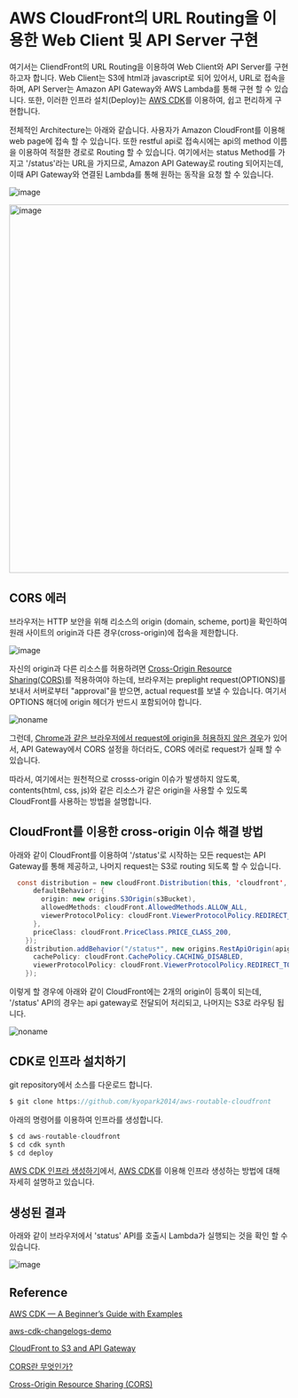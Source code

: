# AWS CloudFront의 URL Routing을 이용한 Web Client 및 API Server 구현

여기서는 CliendFront의 URL Routing을 이용하여 Web Client와 API Server를 구현하고자 합니다. Web Client는 S3에 html과 javascript로 되어 있어서, URL로 접속을 하며, API Server는 Amazon API Gateway와 AWS Lambda를 통해 구현 할 수 있습니다. 또한, 이러한 인프라 설치(Deploy)는 [AWS CDK](https://github.com/kyopark2014/technical-summary/blob/main/cdk-introduction.md)를 이용하여, 쉽고 편리하게 구현합니다. 

전체적인 Architecture는 아래와 같습니다. 사용자가 Amazon CloudFront를 이용해 web page에 접속 할 수 있습니다. 또한 restful api로 접속시에는 api의 method 이름을 이용하여 적절한 경로로 Routing 할 수 있습니다. 여기에서는 status Method를 가지고 '/status'라는 URL을 가지므로, Amazon API Gateway로 routing 되어지는데, 이때 API Gateway와 연결된 Lambda를 통해 원하는 동작을 요청 할 수 있습니다. 

![image](https://user-images.githubusercontent.com/52392004/171438110-3cb4afa1-b597-4ac9-b531-78ec62b4bd7f.png)

<img width="664" alt="image" src="https://user-images.githubusercontent.com/52392004/171968489-bc71a7ab-ec39-431c-9942-1fb935be6530.png">

## CORS 에러 

브라우저는 HTTP 보안을 위해 리소스의 origin (domain, scheme, port)을 확인하여 원래 사이트의 origin과 다른 경우(cross-origin)에 접속을 제한합니다. 

![image](https://user-images.githubusercontent.com/52392004/171963588-1fe1089a-e9fd-4222-b0a3-263dc2fe0d09.png)

자신의 origin과 다른 리소스를 허용하려면 [Cross-Origin Resource Sharing(CORS)](https://developer.mozilla.org/en-US/docs/Web/HTTP/CORS)를 적용하여야 하는데, 브라우저는 preplight request(OPTIONS)를 보내서 서버로부터 "approval"을 받으면, actual request를 보낼 수 있습니다. 여기서 OPTIONS 해더에 origin 헤더가 반드시 포함되어야 합니다.

![noname](https://user-images.githubusercontent.com/52392004/171965277-c06888c4-efd4-48af-b3cd-9038293922ee.png)


그런데, [Chrome과 같은 브라우저에서 request에 origin을 허용하지 않은 경우](https://stackoverflow.com/questions/11182712/refused-to-set-unsafe-header-origin-when-using-xmlhttprequest-of-google-chrome)가 있어서, API Gateway에서 CORS 설정을 하더라도, CORS 에러로 request가 실패 할 수 있습니다. 

따라서, 여기에서는 원천적으로 crosss-origin 이슈가 발생하지 않도록, contents(html, css, js)와 같은 리소스가 같은 origin을 사용할 수 있도록 CloudFront를 사용하는 방법을 설명합니다. 


## CloudFront를 이용한 cross-origin 이슈 해결 방법

아래와 같이 CloudFront를 이용하여 '/status'로 시작하는 모든 request는 API Gateway를 통해 제공하고, 나머지 request는 S3로 routing 되도록 할 수 있습니다.

```java
  const distribution = new cloudFront.Distribution(this, 'cloudfront', {
      defaultBehavior: {
        origin: new origins.S3Origin(s3Bucket),
        allowedMethods: cloudFront.AllowedMethods.ALLOW_ALL,
        viewerProtocolPolicy: cloudFront.ViewerProtocolPolicy.REDIRECT_TO_HTTPS,
      },
      priceClass: cloudFront.PriceClass.PRICE_CLASS_200,  
    });
    distribution.addBehavior("/status*", new origins.RestApiOrigin(apigw), {
      cachePolicy: cloudFront.CachePolicy.CACHING_DISABLED,
      viewerProtocolPolicy: cloudFront.ViewerProtocolPolicy.REDIRECT_TO_HTTPS,
    });    
```    

이렇게 할 경우에 아래와 같이 CloudFront에는 2개의 origin이 등록이 되는데, '/status' API의 경우는 api gateway로 전달되어 처리되고, 나머지는 S3로 라우팅 됩니다.

![noname](https://user-images.githubusercontent.com/52392004/171436095-76869042-d7f3-49d9-ba37-015852ec90e5.png)


## CDK로 인프라 설치하기 

git repository에서 소스를 다운로드 합니다.

```c
$ git clone https://github.com/kyopark2014/aws-routable-cloudfront
```

아래의 명령어를 이용하여 인프라를 생성합니다. 

```c
$ cd aws-routable-cloudfront
$ cd cdk synth
$ cd deploy
```

[AWS CDK 인프라 생성하기](https://github.com/kyopark2014/aws-routable-cloudfront/tree/main/cdk-cloudfront)에서, [AWS CDK](https://github.com/kyopark2014/technical-summary/blob/main/cdk-introduction.md)를 이용해 인프라 생성하는 방법에 대해 자세히 설명하고 있습니다. 

## 생성된 결과

아래와 같이 브라우저에서 'status' API를 호출시 Lambda가 실행되는 것을 확인 할 수 있습니다.

![image](https://user-images.githubusercontent.com/52392004/171440535-18269d39-9c50-4c66-9e90-c7ec5b17c058.png)



## Reference 

[AWS CDK — A Beginner’s Guide with Examples](https://enlear.academy/aws-cdk-a-beginners-guide-with-examples-424c600ac409)

[aws-cdk-changelogs-demo](https://github.com/aws-samples/aws-cdk-changelogs-demo)

[CloudFront to S3 and API Gateway](https://serverlessland.com/patterns/cloudfront-s3-lambda-cdk)

[CORS란 무엇인가?](https://hannut91.github.io/blogs/infra/cors)

[Cross-Origin Resource Sharing (CORS)](https://developer.mozilla.org/en-US/docs/Web/HTTP/CORS)

